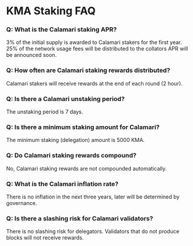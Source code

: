 # KMA Staking FAQ
### Q: What is the Calamari staking APR?

3% of the initial supply is awarded to Calamari stakers for the first year. 25% of the network usage fees will be distributed to the collators APR will be announced soon.

### Q: How often are Calamari staking rewards distributed?

Calamari stakers will receive rewards at the end of each round (2 hour).

### Q: Is there a Calamari unstaking period?

The unstaking period is 7 days.

### Q: Is there a minimum staking amount for Calamari?

The minimum staking (delegation) amount is 5000 KMA.

### Q: Do Calamari staking rewards compound?

No, Calamari staking rewards are not compounded automatically.

### Q: What is the Calamari inflation rate?

There is no inflation in the next three years, later will be determined by governance.

### Q: Is there a slashing risk for Calamari validators?

There is no slashing risk for delegators. Validators that do not produce blocks will not receive rewards.

